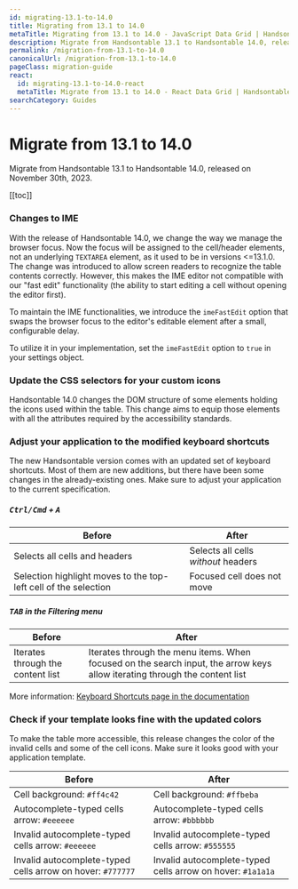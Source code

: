```yaml
---
id: migrating-13.1-to-14.0
title: Migrating from 13.1 to 14.0
metaTitle: Migrating from 13.1 to 14.0 - JavaScript Data Grid | Handsontable
description: Migrate from Handsontable 13.1 to Handsontable 14.0, released on November 30th, 2023.
permalink: /migration-from-13.1-to-14.0
canonicalUrl: /migration-from-13.1-to-14.0
pageClass: migration-guide
react:
  id: migrating-13.1-to-14.0-react
  metaTitle: Migrate from 13.1 to 14.0 - React Data Grid | Handsontable
searchCategory: Guides
---
```


# Migrate from 13.1 to 14.0

Migrate from Handsontable 13.1 to Handsontable 14.0, released on November 30th, 2023.

[[toc]]

### Changes to IME
With the release of Handsontable 14.0, we change the way we manage the browser focus. Now the focus will be assigned to the cell/header elements, not an underlying `TEXTAREA` element, as it used to be in versions <=13.1.0. The change was introduced to allow screen readers to recognize the table contents correctly.
However, this makes the IME editor not compatible with our "fast edit" functionality (the ability to start editing a cell without opening the editor first).

To maintain the IME functionalities, we introduce the `imeFastEdit` option that swaps the browser focus to the editor's editable element after a small, configurable delay.

To utilize it in your implementation, set the `imeFastEdit` option to `true` in your settings object.

### Update the CSS selectors for your custom icons

Handsontable 14.0 changes the DOM structure of some elements holding the icons used within the table. This change aims to equip those elements with all the attributes required by the accessibility standards.

### Adjust your application to the modified keyboard shortcuts
The new Handsontable version comes with an updated set of keyboard shortcuts. Most of them are new additions, but there have been some changes in the already-existing ones. Make sure to adjust your application to the current specification.

##### <kbd>Ctrl/Cmd</kbd> + <kbd>A</kbd>

| Before  | After  |
| ------------ | ------------ |
| Selects all cells and headers  | Selects all cells _without_ headers  |
| Selection highlight moves to the top-left cell of the selection  | Focused cell does not move  |

##### <kbd>TAB</kbd> in the Filtering menu

| Before  | After  |
| ------------ | ------------ |
| Iterates through the content list  | Iterates through the menu items. When focused on the search input, the arrow keys allow iterating through the content list  |

More information: [Keyboard Shortcuts page in the documentation](@/guides/keyboard-shortcuts/)

### Check if your template looks fine with the updated colors
To make the table more accessible, this release changes the color of the invalid cells and some of the cell icons. Make sure it looks good with your application template.

| Before  | After  |
| ------------ | ------------ |
| Cell background: `#ff4c42`  | Cell background: `#ffbeba`  |
| Autocomplete-typed cells arrow: `#eeeeee`  | Autocomplete-typed cells arrow: `#bbbbbb`   |
| Invalid autocomplete-typed cells arrow: `#eeeeee`  | Invalid autocomplete-typed cells arrow: `#555555`   |
| Invalid autocomplete-typed cells arrow on hover: `#777777`   | Invalid autocomplete-typed cells arrow on hover: `#1a1a1a`    |